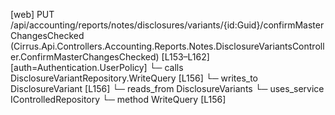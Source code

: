 [web] PUT /api/accounting/reports/notes/disclosures/variants/{id:Guid}/confirmMasterChangesChecked  (Cirrus.Api.Controllers.Accounting.Reports.Notes.DisclosureVariantsController.ConfirmMasterChangesChecked)  [L153–L162] [auth=Authentication.UserPolicy]
  └─ calls DisclosureVariantRepository.WriteQuery [L156]
  └─ writes_to DisclosureVariant [L156]
    └─ reads_from DisclosureVariants
  └─ uses_service IControlledRepository<DisclosureVariant>
    └─ method WriteQuery [L156]

